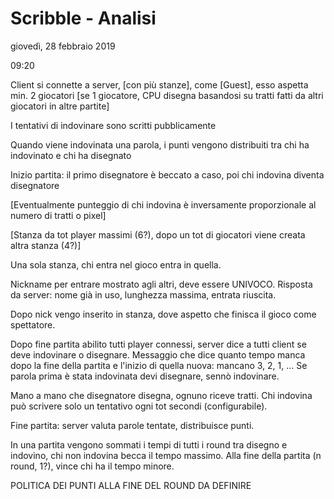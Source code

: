 # Scribble - Analisi

giovedì, 28 febbraio 2019

09:20

Client si connette a server, [con più stanze], come [Guest], esso aspetta min. 2 giocatori [se 1 giocatore, CPU disegna basandosi su tratti fatti da altri giocatori in altre partite]

I tentativi di indovinare sono scritti pubblicamente

Quando viene indovinata una parola, i punti vengono distribuiti tra chi ha indovinato e chi ha disegnato

Inizio partita: il primo disegnatore è beccato a caso, poi chi indovina diventa disegnatore

[Eventualmente punteggio di chi indovina è inversamente proporzionale al numero di tratti o pixel]

[Stanza da tot player massimi (6?), dopo un tot di giocatori viene creata altra stanza (4?)]

Una sola stanza, chi entra nel gioco entra in quella.

Nickname per entrare mostrato agli altri, deve essere UNIVOCO. Risposta da server: nome già in uso, lunghezza massima, entrata riuscita.

Dopo nick vengo inserito in stanza, dove aspetto che finisca il gioco come spettatore.

Dopo fine partita abilito tutti player connessi, server dice a tutti client se deve indovinare o disegnare. Messaggio che dice quanto tempo manca dopo la fine della partita e l&#39;inizio di quella nuova: mancano 3, 2, 1, … Se parola prima è stata indovinata devi disegnare, sennò indovinare.

Mano a mano che disegnatore disegna, ognuno riceve tratti. Chi indovina può scrivere solo un tentativo ogni tot secondi (configurabile).

Fine partita: server valuta parole tentate, distribuisce punti.

In una partita vengono sommati i tempi di tutti i round tra disegno e indovino, chi non indovina becca il tempo massimo. Alla fine della partita (n round, 1?), vince chi ha il tempo minore.

POLITICA DEI PUNTI ALLA FINE DEL ROUND DA DEFINIRE